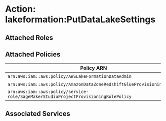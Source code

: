 # Action: lakeformation:PutDataLakeSettings

## Attached Roles

## Attached Policies

| Policy ARN | Policy Name |
|------------|-------------|
| `arn:aws:iam::aws:policy/AWSLakeFormationDataAdmin` | [AWSLakeFormationDataAdmin](../policies.md#awslakeformationdataadmin) |
| `arn:aws:iam::aws:policy/AmazonDataZoneRedshiftGlueProvisioningPolicy` | [AmazonDataZoneRedshiftGlueProvisioningPolicy](../policies.md#amazondatazoneredshiftglueprovisioningpolicy) |
| `arn:aws:iam::aws:policy/service-role/SageMakerStudioProjectProvisioningRolePolicy` | [SageMakerStudioProjectProvisioningRolePolicy](../policies.md#sagemakerstudioprojectprovisioningrolepolicy) |

## Associated Services

